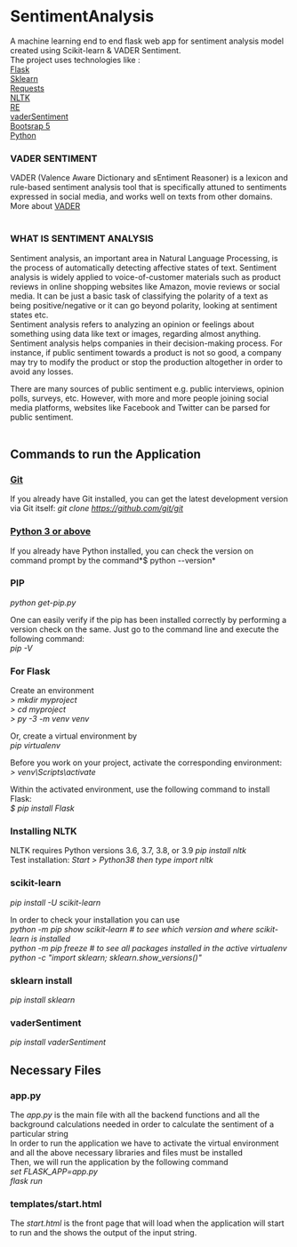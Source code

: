 # SentimentAnalysis
A machine learning end to end flask web app for sentiment analysis model created using Scikit-learn &amp; VADER Sentiment. <br />
The project uses technologies like : <br />
[Flask](https://flask.palletsprojects.com/en/2.0.x/)<br />
[Sklearn](https://pypi.org/project/scikit-learn/) <br />
[Requests](https://docs.python-requests.org/en/latest/) <br />
[NLTK](https://www.nltk.org/) <br />
[RE](https://docs.python.org/3/library/re.html) <br />
[vaderSentiment](https://pypi.org/project/vaderSentiment/) <br />
[Bootsrap 5](https://getbootstrap.com/docs/5.1/getting-started/introduction/) <br />
[Python](https://www.python.org/downloads/windows/) <br />

### VADER SENTIMENT <br />
VADER (Valence Aware Dictionary and sEntiment Reasoner) is a lexicon and rule-based sentiment analysis tool that is specifically attuned to sentiments expressed in social media, and works well on texts from other domains. <br />
More about [VADER](https://pypi.org/project/vaderSentiment/)
<br />
<br />

### WHAT IS SENTIMENT ANALYSIS <br />
Sentiment analysis, an important area in Natural Language Processing, is the process of automatically detecting affective states of text. Sentiment analysis is widely applied to voice-of-customer materials such as product reviews in online shopping websites like Amazon, movie reviews or social media. It can be just a basic task of classifying the polarity of a text as being positive/negative or it can go beyond polarity, looking at sentiment states etc. <br />
Sentiment analysis refers to analyzing an opinion or feelings about something using data like text or images, regarding almost anything. Sentiment analysis helps companies in their decision-making process. For instance, if public sentiment towards a product is not so good, a company may try to modify the product or stop the production altogether in order to avoid any losses. <br />

There are many sources of public sentiment e.g. public interviews, opinion polls, surveys, etc. However, with more and more people joining social media platforms, websites like Facebook and Twitter can be parsed for public sentiment. <br />
<br />

## Commands to run the Application <br />

### [Git](https://git-scm.com/downloads) <br />

If you already have Git installed, you can get the latest development version via Git itself: *git clone https://github.com/git/git* <br />

### [Python 3 or above](https://www.python.org/downloads/) <br />

If you already have Python installed, you can check the version on command prompt by the command*$ python --version* <br />

### PIP <br />

*python get-pip.py* <br />

One can easily verify if the pip has been installed correctly by performing a version check on the same. Just go to the command line and execute the following command: <br />
*pip -V*


### For Flask <br />

Create an environment <br />
*> mkdir myproject <br />*
*> cd myproject <br />*
*> py -3 -m venv venv* <br />

Or, create a virtual environment by <br />
*pip virtualenv*

Before you work on your project, activate the corresponding environment: <br />
*> venv\Scripts\activate* <br />

Within the activated environment, use the following command to install Flask: <br />
*$ pip install Flask*

### Installing NLTK <br />

NLTK requires Python versions 3.6, 3.7, 3.8, or 3.9
*pip install nltk* <br />
Test installation: *Start > Python38 then type import nltk*

### scikit-learn <br />

*pip install -U scikit-learn* <br />

In order to check your installation you can use <br />
*python -m pip show scikit-learn  # to see which version and where scikit-learn is installed <br />
python -m pip freeze  # to see all packages installed in the active virtualenv <br />
python -c "import sklearn; sklearn.show_versions()"* <br />

### sklearn install

*pip install sklearn*

### vaderSentiment 

*pip install vaderSentiment*

## Necessary Files

### app.py

The *app.py* is the main file with all the backend functions and all the background calculations needed in order to calculate the sentiment of a particular string <br />
In order to run the application we have to activate the virtual environment and all the above necessary libraries and files must be installed <br />
Then, we will run the application by the following command <br />
*set FLASK_APP=app.py*  <br />
*flask run* <br />


### templates/start.html

The *start.html* is the front page that will load when the application will start to run and the shows the output of the input string.
